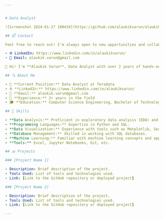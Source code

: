 ```yaml
---


# Data Analyst

![Screenshot 2024-01-27 100439](https://github.com/alaukikvarun/alaukikvarun/assets/35391611/66e49839-a3b4-4f44-817c-3afea97c8ebf)

## 📫 Contact

Feel free to reach out! I'm always open to new opportunities and collaborations.

- 🌐 LinkedIn: https://www.linkedin.com/in/alaukikvarun/
- 📧 Email: alaukik.varun@gmail.com

👋 Hi! I'm **Alaukik Varun**, Data Analyst with over 2 years of hands-on experience in extracting valuable insights from complex datasets. I specialize in transforming raw data into actionable business recommendations, driving informed decision-making.

## 🔍 About Me

- 💼 **Current Position:** Data Analyst at Teradata
- 🌐 **LinkedIn:** https://www.linkedin.com/in/alaukikvarun/
- 📧 **Email:** alaukik.varun@gmail.com
- 📅 **Experience:** 2+ years in the field
- 🎓 **Education:** Computer Science Engineering, Bachelor of Technology(B.Tech)

## 🚀 Skills

- **Data Analysis:** Proficient in exploratory data analysis (EDA) and statistical modeling.
- **Programming Languages:** Expertise in Python and SQL.
- **Data Visualization:** Experience with tools such as Matplotlib, Seaborn, and Tableau.
- **Database Management:** Skilled in working with SQL databases.
- **Machine Learning:** Familiar with machine learning concepts and applications.
- **Tools:** Excel, Jupyter Notebooks, Git, etc.

## 📊 Projects

### [Project Name 1]

- Description: Brief description of the project.
- Tools Used: List of tools and technologies used.
- Link: [Link to the GitHub repository or deployed project]

### [Project Name 2]

- Description: Brief description of the project.
- Tools Used: List of tools and technologies used.
- Link: [Link to the GitHub repository or deployed project] 

---
```


